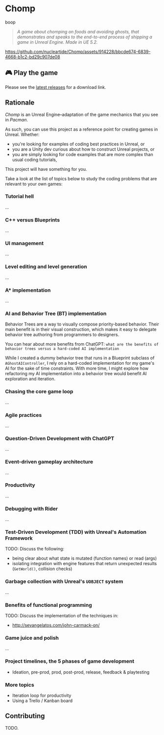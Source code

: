 # Chomp

boop

> *A game about chomping on foods and avoiding ghosts, that demonstrates and speaks to the end-to-end process of shipping a game in Unreal Engine. Made in UE 5.2.*

https://github.com/nucleartide/Chomp/assets/914228/bbcde674-6839-4668-b1c2-bd29c907de08

## 🎮 Play the game

Please see the [latest releases](https://github.com/nucleartide/Chomp/releases) for a download link.

## Rationale

*Chomp* is an Unreal Engine–adaptation of the game mechanics that you see in *Pacman*.

As such, you can use this project as a reference point for creating games in Unreal. Whether:

- you're looking for examples of coding best practices in Unreal, or
- you are a Unity dev curious about how to construct Unreal projects, or
- you are simply looking for code examples that are more complex than usual coding tutorials,

This project will have something for you.

Take a look at the list of topics below to study the coding problems that are relevant to your own games:

### Tutorial hell

...

### C++ versus Blueprints

...

### UI management

...

### Level editing and level generation

...

### A* implementation

...

### AI and Behavior Tree (BT) implementation

Behavior Trees are a way to visually compose priority-based behavior. Their main benefit is in their visual construction, which makes it easy to delegate behavior tree authoring from programmers to designers.

You can hear about more benefits from ChatGPT: `what are the benefits of behavior trees versus a hard-coded AI implementation`

While I created a dummy behavior tree that runs in a Blueprint subclass of `AGhostAIController`, I rely on a hard-coded implementation for my game's AI for the sake of time constraints. With more time, I might explore how refactoring my AI implementation into a behavior tree would benefit AI exploration and iteration.

### Chasing the core game loop

...

### Agile practices

...

### Question-Driven Development with ChatGPT

...

### Event-driven gameplay architecture

...

### Productivity

...

### Debugging with Rider

...

### Test-Driven Development (TDD) with Unreal's Automation Framework

TODO: Discuss the following:

* being clear about what state is mutated (function names) or read (args)
* isolating integration with engine features that return unexpected results (`GetWorld()`, collision checks)

### Garbage collection with Unreal's `UOBJECT` system

...

### Benefits of functional programming

TODO: Discuss the implementation of the techniques in:

* http://sevangelatos.com/john-carmack-on/

### Game juice and polish

...

### Project timelines, the 5 phases of game development

* Ideation, pre-prod, prod, post-prod, release, feedback & playtesting

### More topics

* Iteration loop for productivity
* Using a Trello / Kanban board

## Contributing

TODO.

